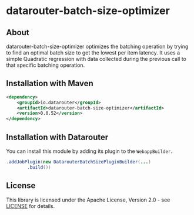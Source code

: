 # datarouter-batch-size-optimizer

## About
datarouter-batch-size-optimizer optimizes the batching operation by trying to find an optimal batch size to get the
 lowest per item latency. It uses a simple Quadratic regression with data collected during the previous call to
 that specific batching operation.

## Installation with Maven

```xml
<dependency>
	<groupId>io.datarouter</groupId>
	<artifactId>datarouter-batch-size-optimizer</artifactId>
	<version>0.0.52</version>
</dependency>
```

## Installation with Datarouter

You can install this module by adding its plugin to the `WebappBuilder`.

```java
.addJobPlugin(new DatarouterBatchSizePluginBuilder(...)
		.build())
```

## License

This library is licensed under the Apache License, Version 2.0 - see [LICENSE](../LICENSE) for details.
